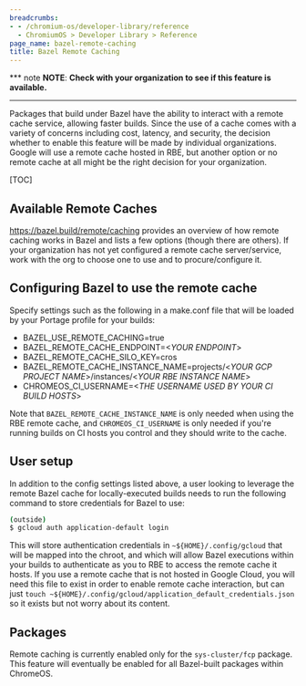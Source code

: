 ```yaml
---
breadcrumbs:
- - /chromium-os/developer-library/reference
  - ChromiumOS > Developer Library > Reference
page_name: bazel-remote-caching
title: Bazel Remote Caching
---
```


*** note
**NOTE**: **Check with your organization to see if this feature is available.**
***

Packages that build under Bazel have the ability to interact with a remote cache
service, allowing faster builds. Since the use of a cache comes with a variety
of concerns including cost, latency, and security, the decision whether to
enable this feature will be made by individual organizations. Google will use a
remote cache hosted in RBE, but another option or no remote cache at all might
be the right decision for your organization.

[TOC]

## Available Remote Caches

https://bazel.build/remote/caching provides an overview of how remote caching
works in Bazel and lists a few options (though there are others). If your
organization has not yet configured a remote cache server/service, work with the
org to choose one to use and to procure/configure it.

## Configuring Bazel to use the remote cache

Specify settings such as the following in a make.conf file that will be loaded
by your Portage profile for your builds:
* BAZEL_USE_REMOTE_CACHING=true
* BAZEL_REMOTE_CACHE_ENDPOINT=<*YOUR ENDPOINT*>
* BAZEL_REMOTE_CACHE_SILO_KEY=cros
* BAZEL_REMOTE_CACHE_INSTANCE_NAME=projects/<*YOUR GCP PROJECT NAME*>/instances/<*YOUR RBE INSTANCE NAME*>
* CHROMEOS_CI_USERNAME=<*THE USERNAME USED BY YOUR CI BUILD HOSTS*>

Note that `BAZEL_REMOTE_CACHE_INSTANCE_NAME` is only needed when using the RBE
remote cache, and `CHROMEOS_CI_USERNAME` is only needed if you're running builds
on CI hosts you control and they should write to the cache.

## User setup

In addition to the config settings listed above, a user looking to leverage the
remote Bazel cache for locally-executed builds needs to run the following
command to store credentials for Bazel to use:

```bash
(outside)
$ gcloud auth application-default login
```

This will store authentication credentials in `~${HOME}/.config/gcloud` that
will be mapped into the chroot, and which will allow Bazel executions within
your builds to authenticate as you to RBE to access the remote cache it hosts.
If you use a remote cache that is not hosted in Google Cloud, you will need
this file to exist in order to enable remote cache interaction, but can just
`touch ~${HOME}/.config/gcloud/application_default_credentials.json` so it
exists but not worry about its content.

## Packages

Remote caching is currently enabled only for the `sys-cluster/fcp` package.
This feature will eventually be enabled for all Bazel-built packages within
ChromeOS.
